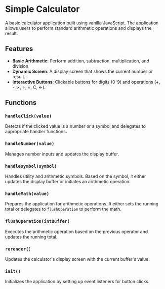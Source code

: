 # Simple Calculator

A basic calculator application built using vanilla JavaScript. The application allows users to perform standard arithmetic operations and displays the result.

## Features

- **Basic Arithmetic**: Perform addition, subtraction, multiplication, and division.
- **Dynamic Screen**: A display screen that shows the current number or result.
- **Interactive Buttons**: Clickable buttons for digits (0-9) and operations (+, -, ×, ÷, =, C, ←).
  
## Functions

### `handleClick(value)`
Detects if the clicked value is a number or a symbol and delegates to appropriate handler functions.

### `handleNumber(value)`
Manages number inputs and updates the display buffer.

### `handlesymbol(symbol)`
Handles utility and arithmetic symbols. Based on the symbol, it either updates the display buffer or initiates an arithmetic operation.

### `handleMath(value)`
Prepares the application for arithmetic operations. It either sets the running total or delegates to `flushOperation` to perform the math.

### `flushOperation(intBuffer)`
Executes the arithmetic operation based on the previous operator and updates the running total.

### `rerender()`
Updates the calculator's display screen with the current buffer's value.

### `init()`
Initializes the application by setting up event listeners for button clicks.

